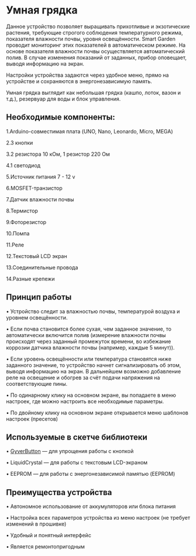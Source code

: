 
# Умная грядка

   Данное устройство позволяет выращивать прихотливые и экзотические растения, требующие строгого соблюдения температурного режима, показателя влажности почвы, уровня освещённости. Smart Garden проводит мониторинг этих показателей в автоматическом режиме. На основе показателя влажности почвы осуществляется автоматический полив. В случае изменения показаний от заданных, прибор оповещает, выводя информацию на экран.
      
   Настройки устройства задаются через удобное меню, прямо на устройстве и сохраняются в энергонезависимую память.
   
   Умная грядка выглядит как небольшая грядка (кашпо, лоток, вазон и т.д.), резервуар для воды и блок управления.



## Необходимые компоненты:

1.Arduino-совместимая плата (UNO, Nano, Leonardo, Micro, MEGA)

2.3  кнопки

3.2 резистора 10 кОм, 1 резистор 220 Ом

4.1 светодиод

5.Источник питания 7 - 12 v

6.MOSFET-транзистор

7.Датчик влажности почвы

8.Термистор

9.Фоторезистор

10.Помпа

11.Реле

12.Текстовый LCD экран

13.Соединительные провода

14.Разные крепежи


## Принцип работы

• Устройство следит за влажностью почвы, температурой воздуха и уровнем освещённости.

• Если почва становится более сухая, чем заданное значение, то автоматически включится полив (измерение влажности почвы происходят через заданный промежуток времени, во избежание коррозии датчика влажности почвы (например, каждые 5 минут)).

• Если уровень освещённости или температура становятся ниже заданного значение, то устройство начнет сигнализировать об этом, выводя информацию на экран. В дальнейшем возможно добавление реле на освещение и обогрев за счёт подачи напряжения на соответствующие пины.

• По одинарному клику на основном экране, вы попадаете в меню настроек, где можно настроить все необходимые параметры.

• По двойному клику на основном экране открывается меню шаблонов настроек (пресетов)




## Используемые в скетче библиотеки

• [GyverButton](https://github.com/AlexGyver/GyverLibs/tree/master/GyverButton)  —  для упрощения работы с кнопкой

• LiquidCrystal  —  для работы с текстовым LCD-экраном

• EEPROM — для работы с энергонезависимой памятью (EEPROM)

## Преимущества устройства

• Автономное использование от аккумуляторов или блока питания

• Настройка всех параметров устройства из меню настроек (не требует изменений в прошивке)

• Удобный и понятный интерфейс

• Является ремонтопригодным

